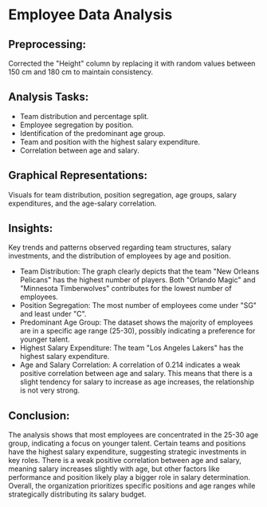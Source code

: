 # Employee Data Analysis

## Preprocessing:
Corrected the "Height" column by replacing it with random values between 150 cm and 180 cm to maintain consistency.

## Analysis Tasks:
* Team distribution and percentage split.
* Employee segregation by position.
* Identification of the predominant age group.
* Team and position with the highest salary expenditure.
* Correlation between age and salary.

## Graphical Representations:
Visuals for team distribution, position segregation, age groups, salary expenditures, and the age-salary correlation.

## Insights:
Key trends and patterns observed regarding team structures, salary investments, and the distribution of employees by age and position.

* Team Distribution: The graph clearly depicts that the team "New Orleans Pelicans" has the highest number of players. Both "Orlando Magic" and "Minnesota Timberwolves" contributes for the lowest number of employees.
* Position Segregation: The most number of employees come under "SG" and least under "C".
* Predominant Age Group: The dataset shows the majority of employees are in a specific age range (25-30), possibly indicating a preference for younger talent.
* Highest Salary Expenditure: The team "Los Angeles Lakers" has the highest salary expenditure.
* Age and Salary Correlation: A correlation of 0.214 indicates a weak positive correlation between age and salary. This means that there is a slight tendency for salary to increase as age increases, the relationship is not very strong.

## Conclusion:

The analysis shows that most employees are concentrated in the 25-30 age group, indicating a focus on younger talent. Certain teams and positions have the highest salary expenditure, suggesting strategic investments in key roles. There is a weak positive correlation between age and salary, meaning salary increases slightly with age, but other factors like performance and position likely play a bigger role in salary determination. Overall, the organization prioritizes specific positions and age ranges while strategically distributing its salary budget.
